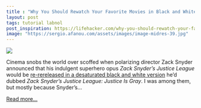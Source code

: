 ```yaml
---
title : "Why You Should Rewatch Your Favorite Movies in Black and White"
layout: post
tags: tutorial labnol
post_inspiration: https://lifehacker.com/why-you-should-rewatch-your-favorite-movies-in-black-an-1846606543
image: "https://sergio.afanou.com/assets/images/image-midres-39.jpg"
---
```


<img src="https://i.kinja-img.com/gawker-media/image/upload/s--Q3wdR6F6--/c_fit,fl_progressive,q_80,w_636/btdicyqm8fcpq3jfjpea.png" /><p>Cinema snobs the world over scoffed when polarizing director Zack Snyder announced that his indulgent superhero opus <em>Zack Snyder’s Justice League</em> would be <a href="https://wegotthiscovered.com/movies/zack-snyders-justice-league-justice-gray-edition-explained/" target="_blank" rel="noopener noreferrer">re-rereleased in a desaturated black and white version</a> he’d dubbed <em>Zack Snyder’s Justice League: Justice Is Gray</em>. I was among them, but mostly because Snyder’s…</p><p><a href="https://lifehacker.com/why-you-should-rewatch-your-favorite-movies-in-black-an-1846606543">Read more...</a></p>